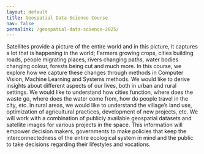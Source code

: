 ```yaml
---
layout: default
title: Geospatial Data Science Course
nav: false
permalink: /geospatial-data-science-2025/
---
```


Satellites provide a picture of the entire world and in this picture, it captures a lot that is happening in the world; Farmers growing crops, cities building roads, people migrating places, rivers changing paths, water bodies changing colour, forests being cut and much more. In this course, we explore how we capture these changes through methods in Computer Vision, Machine Learning and Systems methods. We would like to derive insights about different aspects of our lives, both in urban and rural settings. We would like to understand how cities function, where does the waste go, where does the water come from, how do people travel in the city, etc. In rural areas, we would like to understand the village’s land use, optimization of agricultural practices, development of new projects, etc. We will work with a combination of publicly available geospatial datasets and satellite images for various projects in the space. This information will empower decision makers, governments to make policies that keep the interconnectedness of the entire ecological system in mind and the public to take decisions regarding their lifestyles and vocations.
